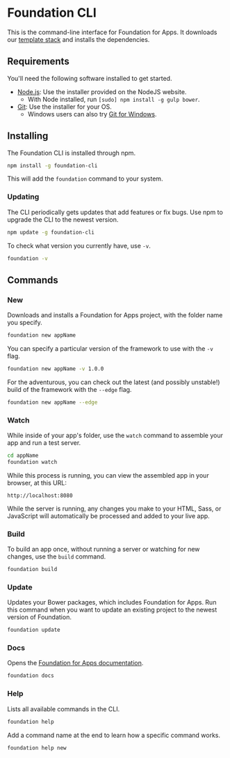 # Foundation CLI

This is the command-line interface for Foundation for Apps. It downloads our [template stack](https://github.com/zurb/foundation-template) and installs the dependencies.

## Requirements

You'll need the following software installed to get started.

  * [Node.js](http://nodejs.org): Use the installer provided on the NodeJS website.
    * With Node installed, run `[sudo] npm install -g gulp bower`.
  * [Git](http://git-scm.com/downloads): Use the installer for your OS.
    * Windows users can also try [Git for Windows](http://git-for-windows.github.io/).

## Installing

The Foundation CLI is installed through npm.

```bash
npm install -g foundation-cli
```

This will add the `foundation` command to your system.

### Updating

The CLI periodically gets updates that add features or fix bugs. Use npm to upgrade the CLI to the newest version.

```bash
npm update -g foundation-cli
```

To check what version you currently have, use `-v`.

```bash
foundation -v
```

## Commands

### New

Downloads and installs a Foundation for Apps project, with the folder name you specify.

```bash
foundation new appName
```

You can specify a particular version of the framework to use with the `-v` flag.

```bash
foundation new appName -v 1.0.0
```

For the adventurous, you can check out the latest (and possibly unstable!) build of the framework with the `--edge` flag.

```bash
foundation new appName --edge
```

### Watch

While inside of your app's folder, use the `watch` command to assemble your app and run a test server.

```bash
cd appName
foundation watch
```

While this process is running, you can view the assembled app in your browser, at this URL:

```
http://localhost:8080
```

While the server is running, any changes you make to your HTML, Sass, or JavaScript will automatically be processed and added to your live app.

### Build

To build an app once, without running a server or watching for new changes, use the `build` command.

```bash
foundation build
```

### Update

Updates your Bower packages, which includes Foundation for Apps. Run this command when you want to update an existing project to the newest version of Foundation.

```bash
foundation update
```

### Docs

Opens the [Foundation for Apps documentation](http://foundation.zurb.com/apps/docs).

```bash
foundation docs
```

### Help

Lists all available commands in the CLI.

```bash
foundation help
```

Add a command name at the end to learn how a specific command works.

```bash
foundation help new
```